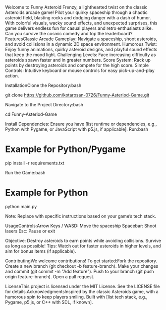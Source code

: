 Welcome to Funny Asteroid Frenzy, a lighthearted twist on the classic Asteroids arcade game! Pilot your quirky spaceship through a chaotic asteroid field, blasting rocks and dodging danger with a dash of humor. With colorful visuals, wacky sound effects, and unexpected surprises, this game delivers endless fun for casual players and retro enthusiasts alike. Can you survive the cosmic comedy and top the leaderboard?FeaturesClassic Arcade Gameplay: Navigate a spaceship, shoot asteroids, and avoid collisions in a dynamic 2D space environment.
Humorous Twist: Enjoy funny animations, quirky asteroid designs, and playful sound effects that keep the mood light.
Challenging Levels: Face increasing difficulty as asteroids spawn faster and in greater numbers.
Score System: Rack up points by destroying asteroids and compete for the high score.
Simple Controls: Intuitive keyboard or mouse controls for easy pick-up-and-play action.

InstallationClone the Repository:bash

git clone https://github.com/kotarosan-0726/Funny-Asteriod-Game.git

Navigate to the Project Directory:bash

cd Funny-Asteriod-Game

Install Dependencies:
Ensure you have [list runtime or dependencies, e.g., Python with Pygame, or JavaScript with p5.js, if applicable]. Run:bash

# Example for Python/Pygame
pip install -r requirements.txt

Run the Game:bash

# Example for Python
python main.py

Note: Replace with specific instructions based on your game’s tech stack.

UsageControls:Arrow Keys / WASD: Move the spaceship
Spacebar: Shoot lasers
Esc: Pause or exit

Objective: Destroy asteroids to earn points while avoiding collisions. Survive as long as possible!
Tips: Watch out for faster asteroids in higher levels, and aim for bonus items (if applicable).

ContributingWe welcome contributions! To get started:Fork the repository.
Create a new branch (git checkout -b feature-branch).
Make your changes and commit (git commit -m "Add feature").
Push to your branch (git push origin feature-branch).
Open a pull request.

LicenseThis project is licensed under the MIT License. See the LICENSE file for details.AcknowledgmentsInspired by the classic Asteroids game, with a humorous spin to keep players smiling. Built with [list tech stack, e.g., Pygame, p5.js, or C++ with SDL, if known].

